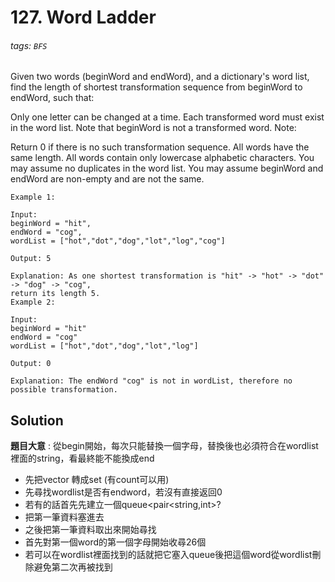 # 127. Word Ladder
###### tags: `BFS`

Given two words (beginWord and endWord), and a dictionary's word list, find the length of shortest transformation sequence from beginWord to endWord, such that:

Only one letter can be changed at a time.
Each transformed word must exist in the word list. Note that beginWord is not a transformed word.
Note:

Return 0 if there is no such transformation sequence.
All words have the same length.
All words contain only lowercase alphabetic characters.
You may assume no duplicates in the word list.
You may assume beginWord and endWord are non-empty and are not the same.
```
Example 1:

Input:
beginWord = "hit",
endWord = "cog",
wordList = ["hot","dot","dog","lot","log","cog"]

Output: 5

Explanation: As one shortest transformation is "hit" -> "hot" -> "dot" -> "dog" -> "cog",
return its length 5.
Example 2:

Input:
beginWord = "hit"
endWord = "cog"
wordList = ["hot","dot","dog","lot","log"]

Output: 0

Explanation: The endWord "cog" is not in wordList, therefore no possible transformation.
```

## Solution

**題目大意** : 從begin開始，每次只能替換一個字母，替換後也必須符合在wordlist裡面的string，看最終能不能換成end

- 先把vector 轉成set (有count可以用)
- 先尋找wordlist是否有endword，若沒有直接返回0
- 若有的話首先先建立一個queue<pair<string,int>?
- 把第一筆資料塞進去
- 之後把第一筆資料取出來開始尋找
- 首先對第一個word的第一個字母開始收尋26個
- 若可以在wordlist裡面找到的話就把它塞入queue後把這個word從wordlist刪除避免第二次再被找到

